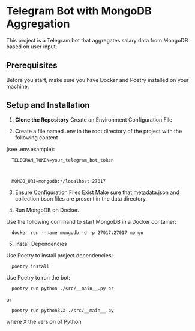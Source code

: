 # Telegram Bot with MongoDB Aggregation

This project is a Telegram bot that aggregates salary data from MongoDB based on user input.

## Prerequisites

Before you start, make sure you have Docker and Poetry installed on your machine.

## Setup and Installation

1. **Clone the Repository**
   Create an Environment Configuration File

2. Create a file named .env in the root directory of the project with the following content 

(see .env.example):


      TELEGRAM_TOKEN=your_telegram_bot_token



      MONGO_URI=mongodb://localhost:27017


3. Ensure Configuration Files Exist
   Make sure that metadata.json and collection.bson files are present in the data directory.


4. Run MongoDB on Docker. 

Use the following command to start MongoDB in a Docker container:


      docker run --name mongodb -d -p 27017:27017 mongo




5. Install Dependencies

Use Poetry to install project dependencies:

      poetry install

Use Poetry to run the bot:


      poetry run python ./src/__main__.py or 
or

      poetry run python3.X ./src/__main__.py

where X the version of Python
